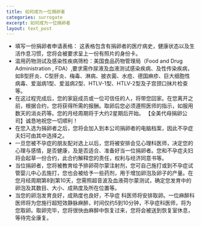 ```yaml
---
title: 如何成为一位捐卵者
categories: surrogate
excerpt: 如何成为一位捐卵者
layout: text_post
---
```


* 填写一份捐卵者申请表格： 这表格包含有捐卵者的医疗病史，健康状态以及生活作息习惯，您将会被要求呈上一份有照片的身份卡。
* 滥用药物测试及感染性疾病筛检：美国食品药物管理局（Food and Drug Administration , FDA）,要求需作尿液及血液测试感染疾病、及性传染疾病，如B型肝炎、C型肝炎、梅毒、淋病、披衣菌、水痘、德国麻疹、巨大细胞性病毒、爱滋病1型、爱滋病2型、HTLV-1型、HTLV-2型及子宫颈口抹片检查等。
* 在这过程完成后，您的家庭成员或一位可信任的人，将带您回家。在您离开之前，根据合约，您将获得所需的报酬。取卵后您必须遵照医师的指示，如服用数天的消炎药等。您的月经周期将于大约2星期后开始。 【全美代母捐卵公司】诚恳地祝您一切顺利！
* 在您入选为捐卵者之后，您将会加入到本公司捐卵者的电脑档案，因此不孕症夫妇可由其中选择之。
* 一旦您被不孕症的朋友配对选上以后，您将被安排会见心理科医师，决定您的心理与感情，是否健康，及是否适合、准备好当一位捐卵者。您和不孕症夫妇将会起草一份合约，此合约解释您的责任，权利与经济同意书等。
* 当位捐卵者，您将被教育给予排卵荷尔蒙注射剂，您可自己施打或到不孕症试管婴儿中心去施打，您也会被给予一些药剂，用于增加卵泡及卵子的产量。在您月经周期第8到第10天，您需照超音波及血液荷尔蒙测试，确定您发育中的卵泡及其数目、大小、成熟度及所在位置等。
* 当您的卵泡发育良好，成熟度也良好，不孕症 科医师将安排取卵。一位麻醉科医师将为您施行超短效静脉麻醉，时间仅约5到10分钟，不孕症科医师，将为您取卵。取卵完毕，您将很快由麻醉中恢复过来，您将会被送到恢复室休息，等待完全康复。
